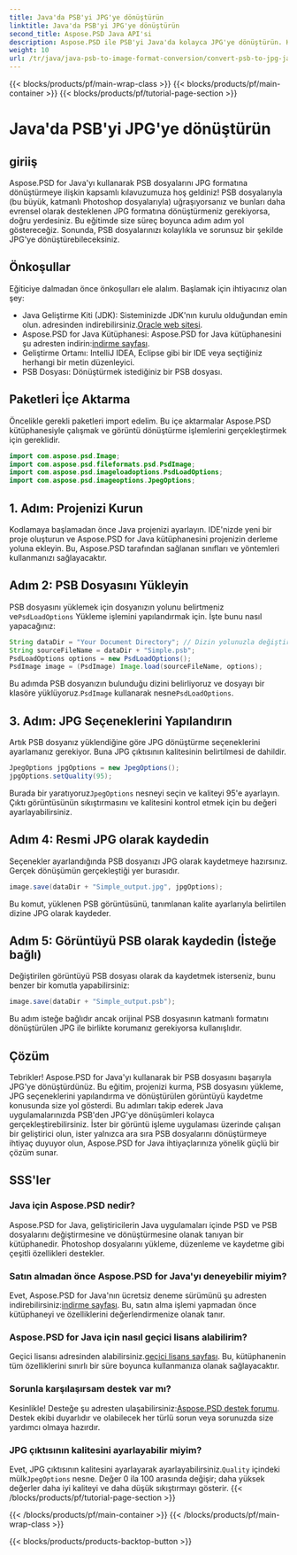 ```yaml
---
title: Java'da PSB'yi JPG'ye dönüştürün
linktitle: Java'da PSB'yi JPG'ye dönüştürün
second_title: Aspose.PSD Java API'si
description: Aspose.PSD ile PSB'yi Java'da kolayca JPG'ye dönüştürün. Kusursuz görüntü dönüşümleri için ayrıntılı kılavuzumuzu izleyin. Aspose.PSD'yi indirin, deneyin ve satın alın.
weight: 10
url: /tr/java/java-psb-to-image-format-conversion/convert-psb-to-jpg-java/
---
```


{{< blocks/products/pf/main-wrap-class >}}
{{< blocks/products/pf/main-container >}}
{{< blocks/products/pf/tutorial-page-section >}}

# Java'da PSB'yi JPG'ye dönüştürün

## giriiş
Aspose.PSD for Java'yı kullanarak PSB dosyalarını JPG formatına dönüştürmeye ilişkin kapsamlı kılavuzumuza hoş geldiniz! PSB dosyalarıyla (bu büyük, katmanlı Photoshop dosyalarıyla) uğraşıyorsanız ve bunları daha evrensel olarak desteklenen JPG formatına dönüştürmeniz gerekiyorsa, doğru yerdesiniz. Bu eğitimde size süreç boyunca adım adım yol göstereceğiz. Sonunda, PSB dosyalarınızı kolaylıkla ve sorunsuz bir şekilde JPG'ye dönüştürebileceksiniz.
## Önkoşullar
Eğiticiye dalmadan önce önkoşulları ele alalım. Başlamak için ihtiyacınız olan şey:
-  Java Geliştirme Kiti (JDK): Sisteminizde JDK'nın kurulu olduğundan emin olun. adresinden indirebilirsiniz.[Oracle web sitesi](https://www.oracle.com/java/technologies/javase-downloads.html).
-  Aspose.PSD for Java Kütüphanesi: Aspose.PSD for Java kütüphanesini şu adresten indirin:[indirme sayfası](https://releases.aspose.com/psd/java/).
- Geliştirme Ortamı: IntelliJ IDEA, Eclipse gibi bir IDE veya seçtiğiniz herhangi bir metin düzenleyici.
- PSB Dosyası: Dönüştürmek istediğiniz bir PSB dosyası.
## Paketleri İçe Aktarma
Öncelikle gerekli paketleri import edelim. Bu içe aktarmalar Aspose.PSD kütüphanesiyle çalışmak ve görüntü dönüştürme işlemlerini gerçekleştirmek için gereklidir.
```java
import com.aspose.psd.Image;
import com.aspose.psd.fileformats.psd.PsdImage;
import com.aspose.psd.imageloadoptions.PsdLoadOptions;
import com.aspose.psd.imageoptions.JpegOptions;
```
## 1. Adım: Projenizi Kurun
Kodlamaya başlamadan önce Java projenizi ayarlayın. IDE'nizde yeni bir proje oluşturun ve Aspose.PSD for Java kütüphanesini projenizin derleme yoluna ekleyin. Bu, Aspose.PSD tarafından sağlanan sınıfları ve yöntemleri kullanmanızı sağlayacaktır.
## Adım 2: PSB Dosyasını Yükleyin
 PSB dosyasını yüklemek için dosyanızın yolunu belirtmeniz ve`PsdLoadOptions` Yükleme işlemini yapılandırmak için. İşte bunu nasıl yapacağınız:
```java
String dataDir = "Your Document Directory"; // Dizin yolunuzla değiştirin
String sourceFileName = dataDir + "Simple.psb";
PsdLoadOptions options = new PsdLoadOptions();
PsdImage image = (PsdImage) Image.load(sourceFileName, options);
```
 Bu adımda PSB dosyanızın bulunduğu dizini belirliyoruz ve dosyayı bir klasöre yüklüyoruz.`PsdImage` kullanarak nesne`PsdLoadOptions`.
## 3. Adım: JPG Seçeneklerini Yapılandırın
Artık PSB dosyanız yüklendiğine göre JPG dönüştürme seçeneklerini ayarlamanız gerekiyor. Buna JPG çıktısının kalitesinin belirtilmesi de dahildir.
```java
JpegOptions jpgOptions = new JpegOptions();
jpgOptions.setQuality(95);
```
Burada bir yaratıyoruz`JpegOptions` nesneyi seçin ve kaliteyi 95'e ayarlayın. Çıktı görüntüsünün sıkıştırmasını ve kalitesini kontrol etmek için bu değeri ayarlayabilirsiniz.
## Adım 4: Resmi JPG olarak kaydedin
Seçenekler ayarlandığında PSB dosyanızı JPG olarak kaydetmeye hazırsınız. Gerçek dönüşümün gerçekleştiği yer burasıdır.
```java
image.save(dataDir + "Simple_output.jpg", jpgOptions);
```
Bu komut, yüklenen PSB görüntüsünü, tanımlanan kalite ayarlarıyla belirtilen dizine JPG olarak kaydeder.
## Adım 5: Görüntüyü PSB olarak kaydedin (İsteğe bağlı)
Değiştirilen görüntüyü PSB dosyası olarak da kaydetmek isterseniz, bunu benzer bir komutla yapabilirsiniz:
```java
image.save(dataDir + "Simple_output.psb");
```
Bu adım isteğe bağlıdır ancak orijinal PSB dosyasının katmanlı formatını dönüştürülen JPG ile birlikte korumanız gerekiyorsa kullanışlıdır.
## Çözüm
Tebrikler! Aspose.PSD for Java'yı kullanarak bir PSB dosyasını başarıyla JPG'ye dönüştürdünüz. Bu eğitim, projenizi kurma, PSB dosyasını yükleme, JPG seçeneklerini yapılandırma ve dönüştürülen görüntüyü kaydetme konusunda size yol gösterdi. Bu adımları takip ederek Java uygulamalarınızda PSB'den JPG'ye dönüşümleri kolayca gerçekleştirebilirsiniz.
İster bir görüntü işleme uygulaması üzerinde çalışan bir geliştirici olun, ister yalnızca ara sıra PSB dosyalarını dönüştürmeye ihtiyaç duyuyor olun, Aspose.PSD for Java ihtiyaçlarınıza yönelik güçlü bir çözüm sunar.
## SSS'ler
### Java için Aspose.PSD nedir?
Aspose.PSD for Java, geliştiricilerin Java uygulamaları içinde PSD ve PSB dosyalarını değiştirmesine ve dönüştürmesine olanak tanıyan bir kütüphanedir. Photoshop dosyalarını yükleme, düzenleme ve kaydetme gibi çeşitli özellikleri destekler.
### Satın almadan önce Aspose.PSD for Java'yı deneyebilir miyim?
 Evet, Aspose.PSD for Java'nın ücretsiz deneme sürümünü şu adresten indirebilirsiniz:[indirme sayfası](https://releases.aspose.com/). Bu, satın alma işlemi yapmadan önce kütüphaneyi ve özelliklerini değerlendirmenize olanak tanır.
### Aspose.PSD for Java için nasıl geçici lisans alabilirim?
 Geçici lisansı adresinden alabilirsiniz.[geçici lisans sayfası](https://purchase.aspose.com/temporary-license/). Bu, kütüphanenin tüm özelliklerini sınırlı bir süre boyunca kullanmanıza olanak sağlayacaktır.
### Sorunla karşılaşırsam destek var mı?
 Kesinlikle! Desteğe şu adresten ulaşabilirsiniz:[Aspose.PSD destek forumu](https://forum.aspose.com/c/psd/34). Destek ekibi duyarlıdır ve olabilecek her türlü sorun veya sorunuzda size yardımcı olmaya hazırdır.
### JPG çıktısının kalitesini ayarlayabilir miyim?
 Evet, JPG çıktısının kalitesini ayarlayarak ayarlayabilirsiniz.`Quality` içindeki mülk`JpegOptions` nesne. Değer 0 ila 100 arasında değişir; daha yüksek değerler daha iyi kaliteyi ve daha düşük sıkıştırmayı gösterir.
{{< /blocks/products/pf/tutorial-page-section >}}

{{< /blocks/products/pf/main-container >}}
{{< /blocks/products/pf/main-wrap-class >}}

{{< blocks/products/products-backtop-button >}}
